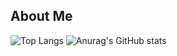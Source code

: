 ## About Me
![Top Langs](https://github-readme-stats.vercel.app/api/top-langs/?username=chend1&size_weight=0.5&count_weight=0.5)
![Anurag's GitHub stats](https://github-readme-stats.vercel.app/api?username=chend1&show_icons=true&theme=transparent&count_private=true) 




  
